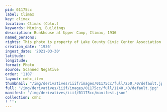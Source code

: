 ```yaml
---
pid: 01175cc
label: Climax
key: climax
location: Climax (Colo.)
keywords: Mining, Buildings
description: Bunkhouse at Upper Camp, Climax, 1936
named_persons: 
rights: This photo is property of Lake County Civic Center Association.
creation_date: '1936'
ingest_date: '2021-03-30'
latitude: 
longitude: 
format: Photo
source: Scanned Negative
order: '1107'
layout: cmhc_item
thumbnail: "/img/derivatives/iiif/images/01175cc/full/250,/0/default.jpg"
full: "/img/derivatives/iiif/images/01175cc/full/1140,/0/default.jpg"
manifest: "/img/derivatives/iiif/01175cc/manifest.json"
collection: cmhc
! '': 
---
```

